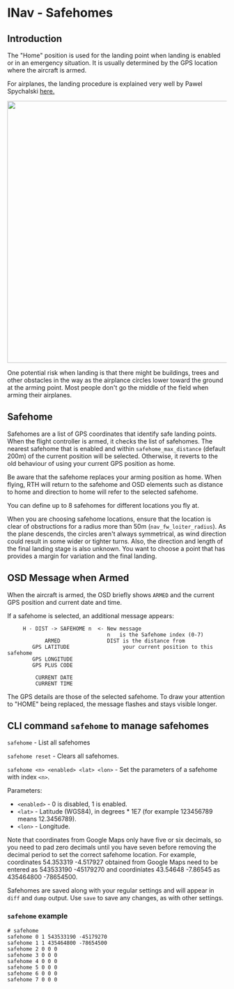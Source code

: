 # INav - Safehomes

## Introduction

The "Home" position is used for the landing point when landing is enabled or in an emergency situation.  It is usually determined by the GPS location where the aircraft is armed. 

For airplanes, the landing procedure is explained very well by Pawel Spychalski [here.](https://quadmeup.com/inav-1-8-automated-landing-for-fixed-wings/)

<img src="https://quadmeup.com/wp-content/uploads/2017/06/fixed-wing-landing-1024x683.png" width="600">

One potential risk when landing is that there might be buildings, trees and other obstacles in the way as the airplance circles lower toward the ground at the arming point.  Most people don't go the middle of the field when arming their airplanes.

## Safehome

Safehomes are a list of GPS coordinates that identify safe landing points.  When the flight controller is armed, it checks the list of safehomes.  The nearest safehome that is enabled and within ```safehome_max_distance``` (default 200m) of the current position will be selected.  Otherwise, it reverts to the old behaviour of using your current GPS position as home.  

Be aware that the safehome replaces your arming position as home.  When flying, RTH will return to the safehome and OSD elements such as distance to home and direction to home will refer to the selected safehome.

You can define up to 8 safehomes for different locations you fly at.

When you are choosing safehome locations, ensure that the location is clear of obstructions for a radius more than 50m (`nav_fw_loiter_radius`).  As the plane descends, the circles aren't always symmetrical, as wind direction could result in some wider or tighter turns.  Also, the direction and length of the final landing stage is also unknown.  You want to choose a point that has provides a margin for variation and the final landing.

## OSD Message when Armed

When the aircraft is armed, the OSD briefly shows `ARMED` and the current GPS position and current date and time.

If a safehome is selected, an additional message appears:
```
     H - DIST -> SAFEHOME n  <- New message
                                n   is the Safehome index (0-7)
            ARMED               DIST is the distance from   
        GPS LATITUDE                 your current position to this safehome
        GPS LONGITUDE
        GPS PLUS CODE
        
         CURRENT DATE
         CURRENT TIME
```
The GPS details are those of the selected safehome.
To draw your attention to "HOME" being replaced, the message flashes and stays visible longer.

## CLI command `safehome` to manage safehomes

`safehome` - List all safehomes

`safehome reset` - Clears all safehomes.

`safehome <n> <enabled> <lat> <lon>` - Set the parameters of a safehome with index `<n>`.

Parameters:

  * `<enabled>` - 0 is disabled, 1 is enabled.
  * `<lat>` - Latitude (WGS84), in degrees * 1E7 (for example 123456789 means 12.3456789).
  * `<lon>` - Longitude.

Note that coordinates from Google Maps only have five or six decimals, so you need to pad zero decimals until you have seven before removing the decimal period to set the correct safehome location. For example, coordinates 54.353319 -4.517927 obtained from Google Maps need to be entered as 543533190 -45179270 and coordiniates 43.54648 -7.86545 as 435464800 -78654500.

Safehomes are saved along with your regular settings and will appear in `diff` and `dump` output.  Use `save` to save any changes, as with other settings. 

### `safehome` example

```
# safehome
safehome 0 1 543533190 -45179270
safehome 1 1 435464800 -78654500
safehome 2 0 0 0 
safehome 3 0 0 0 
safehome 4 0 0 0 
safehome 5 0 0 0 
safehome 6 0 0 0 
safehome 7 0 0 0 

```

